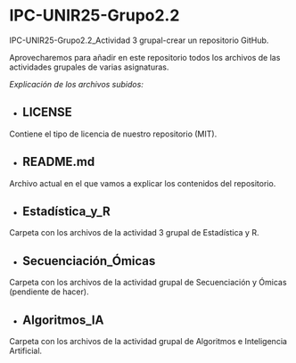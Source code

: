 # IPC-UNIR25-Grupo2.2
IPC-UNIR25-Grupo2.2_Actividad 3 grupal-crear un repositorio GitHub. 

Aprovecharemos para añadir en este repositorio todos los archivos de las actividades grupales de varias asignaturas.

*Explicación de los archivos subidos:*

- ## LICENSE
  
Contiene el tipo de licencia de nuestro repositorio (MIT).

- ## README.md
  
Archivo actual en el que vamos a explicar los contenidos del repositorio.

- ## Estadística_y_R
  
Carpeta con los archivos de la actividad 3 grupal de Estadística y R.

- ## Secuenciación_Ómicas
  
Carpeta con los archivos de la actividad grupal de Secuenciación y Ómicas (pendiente de hacer). 

- ## Algoritmos_IA
  
Carpeta con los archivos de la actividad grupal de Algoritmos e Inteligencia Artificial. 
